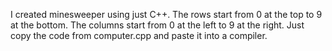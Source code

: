 I created minesweeper using just C++.
The rows start from 0 at the top to 9 at the bottom.
The columns start from 0 at the left to 9 at the right.
Just copy the code from computer.cpp and paste it into a compiler.
